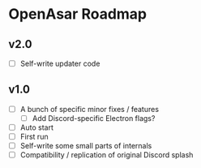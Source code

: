 # OpenAsar Roadmap

## v2.0
- [ ] Self-write updater code

## v1.0
- [ ] A bunch of specific minor fixes / features
  - [ ] Add Discord-specific Electron flags?
- [ ] Auto start
- [ ] First run
- [ ] Self-write some small parts of internals
- [ ] Compatibility / replication of original Discord splash